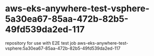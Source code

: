 # aws-eks-anywhere-test-vsphere-5a30ea67-85aa-472b-82b5-49fd539da2ed-117
repository for use with E2E test job aws-eks-anywhere-test-vsphere:5a30ea67-85aa-472b-82b5-49fd539da2ed-117
